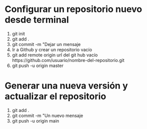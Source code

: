 <h1> Configurar un repositorio nuevo desde terminal</h1>
<ol>
    <li> git init </li> <!--Inicializa un repositorio vacío en nuestra carpeta-->
    <li> git add . </li> <!-- Agregar archivos nuevos y con cambios a la versión actual -->
    <li> git commit -m "Dejar un mensaje </li> <!-- Crea la versión nueva con los cambios actuales -->
    <li> Ir a Github y crear un repositorio vacío </li> <!-- Inicializa el repositorio en nuestra cuenta de Github-->
    <li> git add remote origin url del git hub vacío https://github.com/usuario/nombre-del-repositorio.git  </li> <!--Enlaza el repositorio de nuestra cuenta con el repositorio de nuestra carpeta -->
     <li> git push -u origin master </li> <!-- Actualiza la versión actual de nuestra carpeta en el repositorio de nuestra cuenta de Github-->
</ol>

<h1> Generar una nueva versión y actualizar el repositorio </h1>
<ol>
    <li> git add . </li>
    <li> git commit -m "Un nuevo mensaje </li> 
    <li> git push -u origin main </li>
